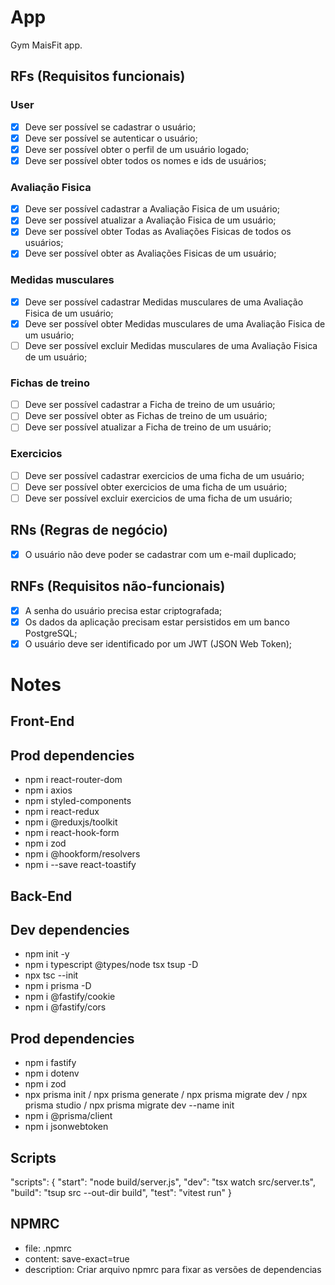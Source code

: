 # App

Gym MaisFit app.

## RFs (Requisitos funcionais)

### User

- [x] Deve ser possível se cadastrar o usuário;
- [x] Deve ser possível se autenticar o usuário;
- [x] Deve ser possível obter o perfil de um usuário logado;
- [x] Deve ser possível obter todos os nomes e ids de usuários;

### Avaliação Fisica

- [x] Deve ser possível cadastrar a Avaliação Fisica de um usuário;
- [x] Deve ser possível atualizar a Avaliação Fisica de um usuário;
- [x] Deve ser possível obter Todas as Avaliações Fisicas de todos os usuários;
- [x] Deve ser possível obter as Avaliações Fisicas de um usuário;

### Medidas musculares

- [x] Deve ser possível cadastrar Medidas musculares de uma Avaliação Fisica de um usuário;
- [x] Deve ser possível obter Medidas musculares de uma Avaliação Fisica de um usuário;
- [ ] Deve ser possível excluir Medidas musculares de uma Avaliação Fisica de um usuário;

### Fichas de treino

- [ ] Deve ser possível cadastrar a Ficha de treino de um usuário;
- [ ] Deve ser possível obter as Fichas de treino de um usuário;
- [ ] Deve ser possível atualizar a Ficha de treino de um usuário;

### Exercicios

- [ ] Deve ser possível cadastrar exercicios de uma ficha de um usuário;
- [ ] Deve ser possível obter exercicios de uma ficha de um usuário;
- [ ] Deve ser possível excluir exercicios de uma ficha de um usuário;

## RNs (Regras de negócio)

- [x] O usuário não deve poder se cadastrar com um e-mail duplicado;

## RNFs (Requisitos não-funcionais)

- [x] A senha do usuário precisa estar criptografada;
- [x] Os dados da aplicação precisam estar persistidos em um banco PostgreSQL;
- [x] O usuário deve ser identificado por um JWT (JSON Web Token);

# Notes

## Front-End

## Prod dependencies

- npm i react-router-dom
- npm i axios
- npm i styled-components
- npm i react-redux
- npm i @reduxjs/toolkit
- npm i react-hook-form
- npm i zod
- npm i @hookform/resolvers
- npm i --save react-toastify

## Back-End

## Dev dependencies

- npm init -y
- npm i typescript @types/node tsx tsup -D
- npx tsc --init
- npm i prisma -D
- npm i @fastify/cookie
- npm i @fastify/cors

## Prod dependencies

- npm i fastify
- npm i dotenv
- npm i zod
- npx prisma init
  / npx prisma generate
  / npx prisma migrate dev
  / npx prisma studio
  / npx prisma migrate dev --name init
- npm i @prisma/client
- npm i jsonwebtoken

## Scripts

"scripts": {
"start": "node build/server.js",
"dev": "tsx watch src/server.ts",
"build": "tsup src --out-dir build",
"test": "vitest run"
}

## NPMRC

- file: .npmrc
- content: save-exact=true
- description: Criar arquivo npmrc para fixar as versões de dependencias
